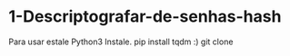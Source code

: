 # 1-Descriptografar-de-senhas-hash
Para usar estale  Python3  Instale. pip install tqdm  :)  git clone
